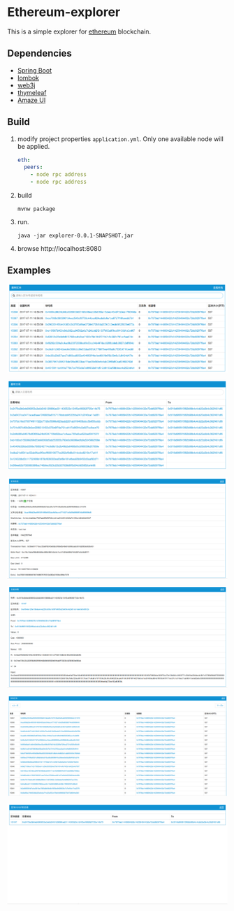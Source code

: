 # Ethereum-explorer

This is a simple explorer for [ethereum](https://www.ethereum.org/) blockchain.

## Dependencies

- [Spring Boot](http://projects.spring.io/spring-boot/)
- [lombok](http://projects.spring.io/spring-boot/)
- [web3j](https://github.com/web3j/web3j)
- [thymeleaf](http://www.thymeleaf.org/)
- [Amaze UI](http://amazeui.org/)

## Build

1. modify project properties `application.yml`. Only one available node will be applied.

   ```yaml
   eth:
     peers:
       - node rpc address
       - node rpc address
   ```


2. build

   ```shell
   mvnw package
   ```

3. run.

   ```shell
   java -jar explorer-0.0.1-SNAPSHOT.jar
   ```

4. browse http://localhost:8080

## Examples

![](img/blocks.png)

![](img/transactions.png)

![](img/block.png)

![](img/transaction.png)

![](img/all_blocks.png)

![](img/all_transactions.png)
